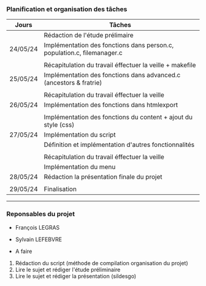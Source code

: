 

### Planification et organisation des tâches
|       Jours       |                            Tâches                                          |
| ----------------- | ---------------------------------------------------------------------------|
|                   | Rédaction de l'étude prélimaire                                            |
|    24/05/24       | Implémentation des fonctions dans person.c, population.c, filemanager.c    |
|                   |                                                                            | 
|                   | Récapitulation du travail éffectuer la veille + makefile                   |
|    25/05/24       | Implémentation des fonctions dans advanced.c (ancestors & fratrie)         |
|                   |                                                                            |
|                   | Récapitulation du travail éffectuer la veille                              |
|    26/05/24       | Implémentation des fonctions dans htmlexport                               |
|                   |                                                                            |
|                   | Implémentation des fonctions du content + ajout du style (css)             |
|    27/05/24       | Implémentation du script                                                   |
|                   | Définition et implémentation d'autres fonctionnalités                      |
|                   |                                                                            |
|                   | Récapitulation du travail éffectuer la veille                              |
|                   | Implémentation du menu                                                     |
|    28/05/24       | Rédaction la présentation finale du projet                                 |
|                   |                                                                            |
|    29/05/24       |  Finalisation                                                              |
--------------------------------------------------------------------------------------------------


### Reponsables du projet
- François LEGRAS
- Sylvain LEFEBVRE


- A faire
1. Rédaction du script (méthode de compilation organisation du projet)
2. Lire le sujet et rédiger l'étude préliminaire
3. Lire le sujet et rédiger la présentation (sildesgo)

